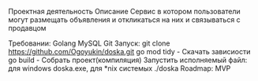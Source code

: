 Проектная деятельность
Описание
Сервис в котором пользователи могут размещать объявления и откликаться на них и связываться с продавцом

Требовании:
Golang
MySQL
Git
Запуск:
git clone https://github.com/Ogoyukin/doska.git
go mod tidy - Скачать зависиости
go build - Собрать проект(компиляция)
Запустить исполняемый файл: для windows doska.exe, для *nix системых ./doska
Roadmap:
MVP
